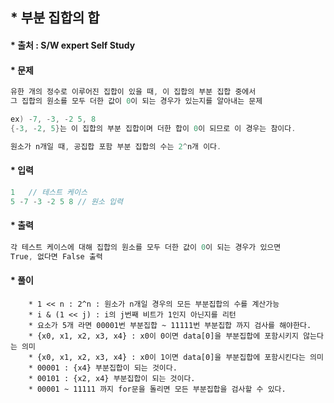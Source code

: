 ## * 부분 집합의 합
#### * 출처 : S/W expert Self Study   

#### * 문제   
```c
유한 개의 정수로 이루어진 집합이 있을 때, 이 집합의 부분 집합 중에서
그 집합의 원소를 모두 더한 값이 0이 되는 경우가 있는지를 알아내는 문제

ex) -7, -3, -2 5, 8
{-3, -2, 5}는 이 집합의 부분 집합이며 더한 합이 0이 되므로 이 경우는 참이다.

원소가 n개일 때, 공집합 포함 부분 집합의 수는 2^n개 이다.
```   
#### * 입력   
```c
1	// 테스트 케이스
5 -7 -3 -2 5 8 // 원소 입력 
```   

#### * 출력   
```c
각 테스트 케이스에 대해 집합의 원소를 모두 더한 값이 0이 되는 경우가 있으면
True, 없다면 False 출력   
```

#### * 풀이   
		* 1 << n : 2^n : 원소가 n개일 경우의 모든 부분집합의 수를 계산가능   
		* i & (1 << j) : i의 j번째 비트가 1인지 아닌지를 리턴   
		* 요소가 5개 라면 00001번 부분집합 ~ 11111번 부분집합 까지 검사를 해야한다.   
		* {x0, x1, x2, x3, x4} : x0이 0이면 data[0]을 부분집합에 포함시키지 않는다는 의미   
		* {x0, x1, x2, x3, x4} : x0이 1이면 data[0]을 부분집합에 포함시킨다는 의미   
		* 00001 : {x4} 부분집합이 되는 것이다.   
		* 00101 : {x2, x4} 부분집합이 되는 것이다.   
		* 00001 ~ 11111 까지 for문을 돌리면 모든 부분집합을 검사할 수 있다.